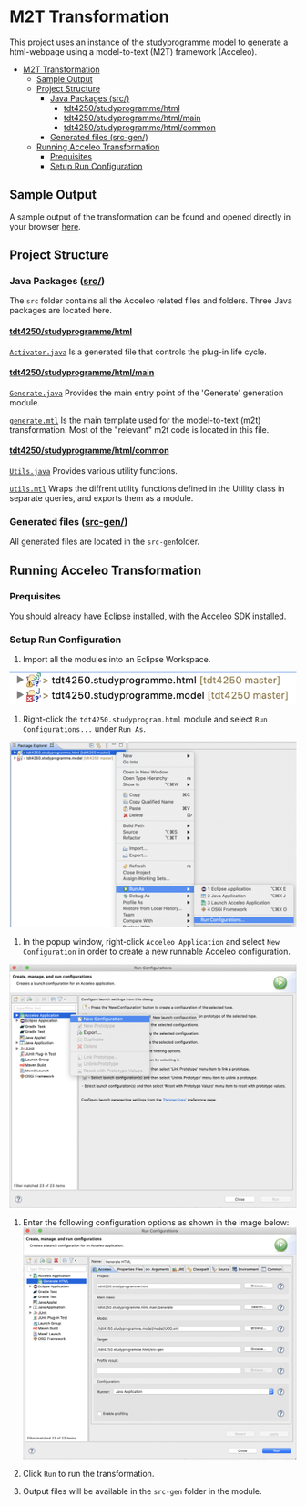 # M2T Transformation

This project uses an instance of the [studyprogramme model](../../assignment-1/tdt4250.studyprogramme.model/README.md) to generate a html-webpage using a model-to-text (M2T) framework (Acceleo).

- [M2T Transformation](#m2t-transformation)
  - [Sample Output](#sample-output)
  - [Project Structure](#project-structure)
    - [Java Packages (src/)](#java-packages-src)
      - [tdt4250/studyprogramme/html](#tdt4250studyprogrammehtml)
      - [tdt4250/studyprogramme/html/main](#tdt4250studyprogrammehtmlmain)
      - [tdt4250/studyprogramme/html/common](#tdt4250studyprogrammehtmlcommon)
    - [Generated files (src-gen/)](#generated-files-src-gen)
  - [Running Acceleo Transformation](#running-acceleo-transformation)
    - [Prequisites](#prequisites)
    - [Setup Run Configuration](#setup-run-configuration)

## Sample Output

A sample output of the transformation can be found and opened directly in your browser [here]().

## Project Structure

### Java Packages ([src/](src/))

The `src` folder contains all the Acceleo related files and folders. Three Java packages are located here.

#### [tdt4250/studyprogramme/html](src/tdt4250/studyprogramme/html/)

[`Activator.java`](src/tdt4250/studyprogramme/html/Activator.java) Is a generated file that controls the plug-in life cycle.

#### [tdt4250/studyprogramme/html/main](src/tdt4250/studyprogramme/html/main/)
[`Generate.java`](src/tdt4250/studyprogramme/html/main/Generate.java)  Provides the main entry point of the 'Generate' generation module.

[`generate.mtl`](src/tdt4250/studyprogramme/html/main/generate.mtl) Is the main template used for the model-to-text (m2t) transformation. Most of the "relevant" m2t code is located in this file.

#### [tdt4250/studyprogramme/html/common](src/tdt4250/studyprogramme/html/common/)

[`Utils.java`](src/tdt4250/studyprogramme/html/common/Utils.java) Provides various utility functions.

[`utils.mtl`](src/tdt4250/studyprogramme/html/main/generate.mtl) Wraps the diffrent utility functions defined in the Utility class in separate queries, and exports them as a module.

### Generated files ([src-gen/](src-gen/))
All generated files are located in the `src-gen`folder.

## Running Acceleo Transformation

### Prequisites
You should already have Eclipse installed, with the Acceleo SDK installed.

### Setup Run Configuration

1. Import all the modules into an Eclipse Workspace.

![Eclipse workspace](assets/import-projects.png)

1. Right-click the `tdt4250.studyprogram.html` module and select `Run Configurations...` under `Run As`.

![Run Configurations](assets/right-click-run-configuration.png)

1. In the popup window, right-click `Acceleo Application` and select `New Configuration`  in order to create a new runnable Acceleo configuration.

![Acceleo Runner](assets/right-click-acceleo-application.png)

1. Enter the following configuration options as shown in the image below:
![Acceleo Run Options](assets/acceleo-run-configuration.png)

1. Click `Run` to run the transformation.

2. Output files will be available in the `src-gen` folder in the module.
